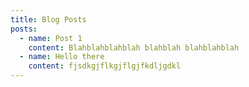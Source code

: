 ```yaml
---
title: Blog Posts
posts:
  - name: Post 1
    content: Blahblahblahblah blahblah blahblahblah
  - name: Hello there
    content: fjsdkgjflkgjflgjfkdljgdkl
---
```

